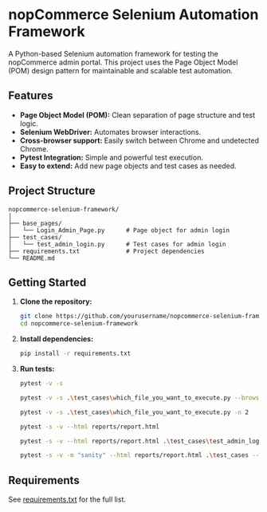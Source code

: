 # nopCommerce Selenium Automation Framework

A Python-based Selenium automation framework for testing the nopCommerce admin portal. This project uses the Page Object Model (POM) design pattern for maintainable and scalable test automation.

## Features

- **Page Object Model (POM):** Clean separation of page structure and test logic.
- **Selenium WebDriver:** Automates browser interactions.
- **Cross-browser support:** Easily switch between Chrome and undetected Chrome.
- **Pytest Integration:** Simple and powerful test execution.
- **Easy to extend:** Add new page objects and test cases as needed.

## Project Structure

```
nopcommerce-selenium-framework/
│
├── base_pages/
│   └── Login_Admin_Page.py      # Page object for admin login
├── test_cases/
│   └── test_admin_login.py      # Test cases for admin login
├── requirements.txt             # Project dependencies
└── README.md
```

## Getting Started

1. **Clone the repository:**
    ```sh
    git clone https://github.com/yourusername/nopcommerce-selenium-framework.git
    cd nopcommerce-selenium-framework
    ```

2. **Install dependencies:**
    ```sh
    pip install -r requirements.txt
    ```

3. **Run tests:**
    ```sh
    pytest -v -s
    ```

    ```sh
    pytest -v -s .\test_cases\which_file_you_want_to_execute.py --browser firefox
    ```
    

    <!-- run multiple tests -->
    ```sh
    pytest -v -s .\test_cases\which_file_you_want_to_execute.py -n 2
    ```

    <!-- to generate HTML reports -->
    ```sh
    pytest -s -v --html reports/report.html
    ```

    <!-- data driven testing -->
    ```sh
    pytest -s -v --html reports/report.html .\test_cases\test_admin_login_data_driven.py
    ```

    <!-- markers testing -->
    ```sh
    pytest -s -v -m "sanity" --html reports/report.html .\test_cases --browser chrome
    ```



## Requirements

See [requirements.txt](requirements.txt) for the full list.